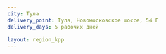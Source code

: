 ```yaml
---
city: Тула
delivery_point: Тула, Новомосковское шоссе, 54 Г
delivery_days: 5 рабочих дней

layout: region_kpp
---
```

